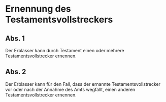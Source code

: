 # Ernennung des Testamentsvollstreckers



## Abs. 1

 Der Erblasser kann durch Testament einen oder mehrere Testamentsvollstrecker ernennen.

## Abs. 2

 Der Erblasser kann für den Fall, dass der ernannte Testamentsvollstrecker vor oder nach der Annahme des Amts wegfällt, einen anderen Testamentsvollstrecker ernennen. 

